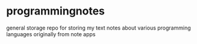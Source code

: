 # programmingnotes
general storage repo for storing my text notes about various programming languages originally from note apps
